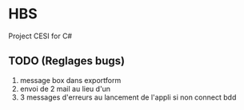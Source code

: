 # HBS
Project CESI for C#

## TODO (Reglages bugs)
1. message box dans exportform
2. envoi de 2 mail au lieu d'un
3. 3 messages d'erreurs au lancement de l'appli si non connect bdd
